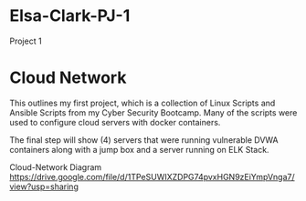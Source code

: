 # Elsa-Clark-PJ-1
Project 1 

# Cloud Network  


This outlines my first project, which is a collection of Linux Scripts and Ansible Scripts from my Cyber Security Bootcamp. Many of the scripts were used to configure cloud servers with docker containers. 

The final step will show (4) servers that were running vulnerable DVWA containers along with a jump box and a server running on ELK Stack.           


Cloud-Network Diagram                                                                           https://drive.google.com/file/d/1TPeSUWIXZDPG74pvxHGN9zEiYmpVnga7/view?usp=sharing
